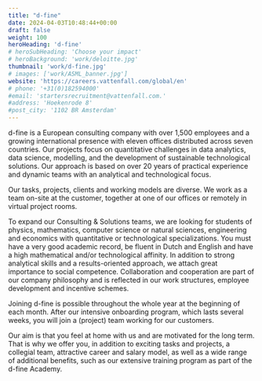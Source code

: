 ```yaml
---
title: "d-fine"
date: 2024-04-03T10:48:44+00:00
draft: false
weight: 100
heroHeading: 'd-fine'
# heroSubHeading: 'Choose your impact'
# heroBackground: 'work/deloitte.jpg'
thumbnail: 'work/d-fine.jpg'
# images: ['work/ASML_banner.jpg']
website: 'https://careers.vattenfall.com/global/en'
# phone: '+31(0)182594000'
#email: 'startersrecruitment@vattenfall.com.'
#address: 'Hoekenrode 8'
#post_city: '1102 BR Amsterdam'
---
```


d-fine is a European consulting company with over 1,500 employees and a growing international presence with eleven offices distributed across seven countries. Our projects focus on quantitative challenges in data analytics, data science, modelling, and the development of sustainable technological solutions. Our approach is based on over 20 years of practical experience and dynamic teams with an analytical and technological focus.

Our tasks, projects, clients and working models are diverse. We work as a team on-site at the customer, together at one of our offices or remotely in virtual project rooms.

To expand our Consulting & Solutions teams, we are looking for students of physics, mathematics, computer science or natural sciences, engineering and economics with quantitative or technological specializations. You must have a very good academic record, be fluent in Dutch and English and have a high mathematical and/or technological affinity. In addition to strong analytical skills and a results-oriented approach, we attach great importance to social competence. Collaboration and cooperation are part of our company philosophy and is reflected in our work structures, employee development and incentive schemes.

Joining d-fine is possible throughout the whole year at the beginning of each month. After our intensive onboarding program, which lasts several weeks, you will join a (project) team working for our customers.

Our aim is that you feel at home with us and are motivated for the long term. That is why we offer you, in addition to exciting tasks and projects, a collegial team, attractive career and salary model, as well as a wide range of additional benefits, such as our extensive training program as part of the d-fine Academy.